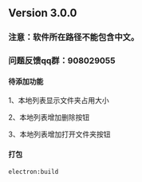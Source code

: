 ## Version 3.0.0

### 注意：软件所在路径不能包含中文。
### 问题反馈qq群：908029055

#### 待添加功能

1、本地列表显示文件夹占用大小

2、本地列表增加删除按钮

3、本地列表增加打开文件夹按钮

#### 打包
```electron:build```


